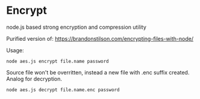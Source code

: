 # Encrypt
node.js based strong encryption and compression utility

Purified version of:
https://brandonstilson.com/encrypting-files-with-node/

Usage:
```
node aes.js encrypt file.name password
```
Source file won't be overritten, instead a new file with .enc suffix created. Analog for decryption.
```
node aes.js decrypt file.name.enc password
```
